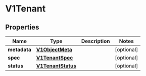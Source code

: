 # V1Tenant

## Properties
Name | Type | Description | Notes
------------ | ------------- | ------------- | -------------
**metadata** | [**V1ObjectMeta**](V1ObjectMeta.md) |  |  [optional]
**spec** | [**V1TenantSpec**](V1TenantSpec.md) |  |  [optional]
**status** | [**V1TenantStatus**](V1TenantStatus.md) |  |  [optional]
